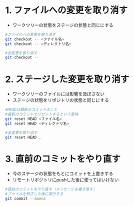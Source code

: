 # 1. ファイルへの変更を取り消す
* ワークツリーの状態をステージの状態と同じにする

```sh
#ファイルへの変更を取り消す
git checkout -- <ファイル名>
git checkout -- <ディレクトリ名>

#全変更を取り消す
git checkout --
```

# 2. ステージした変更を取り消す
* ワークツリーのファイルには影響を及ぼさない
* ステージの状態をリポジトリの状態と同じにする

```sh
#HEADは最新のコミットのこと
#最新のコミットでリセットするという意味
git reset HEAD <ファイル名>
git reset HEAD <ディレクトリ名>

#全変更を取り消す
git reset HEAD .
```

# 3. 直前のコミットをやり直す
* 今のステージの状態をもとにコミットを上書きする
* リモートリポジトリにpushした後に使ってはいけない

```sh
#直前のコミットをやり直す（メッセージを書き直す）
#ファイルを修正した後に実行する
git commit --amend
```
